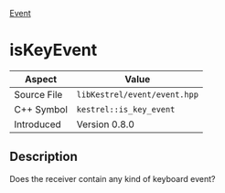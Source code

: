 [Event](index)
# isKeyEvent
| Aspect | Value |
| --- | --- |
| Source File | `libKestrel/event/event.hpp` |
| C++ Symbol | `kestrel::is_key_event` |
| Introduced | Version 0.8.0 |
## Description
Does the receiver contain any kind of keyboard event?
